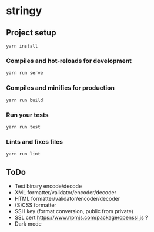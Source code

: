 # stringy

## Project setup
```
yarn install
```

### Compiles and hot-reloads for development
```
yarn run serve
```

### Compiles and minifies for production
```
yarn run build
```

### Run your tests
```
yarn run test
```

### Lints and fixes files
```
yarn run lint
```

## ToDo
 - Test binary encode/decode
 - XML formatter/validator/encoder/decoder
 - HTML formatter/validator/encoder/decoder
 - (S)CSS formatter
 - SSH key (format conversion, public from private)
 - SSL cert https://www.npmjs.com/package/openssl.js ?
 - Dark mode
